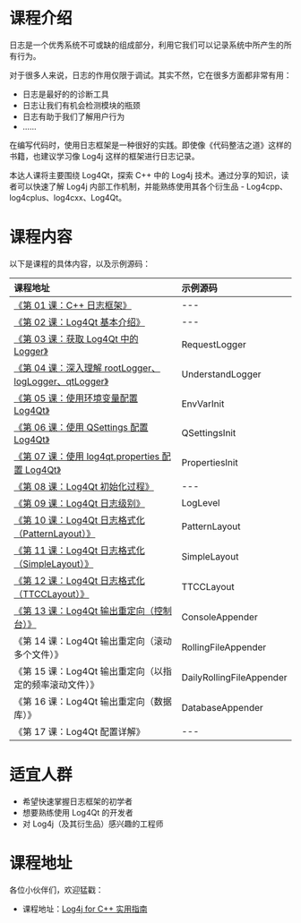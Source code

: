 # 课程介绍

日志是一个优秀系统不可或缺的组成部分，利用它我们可以记录系统中所产生的所有行为。

对于很多人来说，日志的作用仅限于调试。其实不然，它在很多方面都非常有用：

- 日志是最好的的诊断工具
- 日志让我们有机会检测模块的瓶颈
- 日志有助于我们了解用户行为
- ……

在编写代码时，使用日志框架是一种很好的实践。即使像《代码整洁之道》这样的书籍，也建议学习像 Log4j 这样的框架进行日志记录。

本达人课将主要围绕 Log4Qt，探索 C++ 中的 Log4j 技术。通过分享的知识，读者可以快速了解 Log4j 内部工作机制，并能熟练使用其各个衍生品 - Log4cpp、log4cplus、log4cxx、Log4Qt。

# 课程内容

以下是课程的具体内容，以及示例源码：

课程地址 | 示例源码
:--- | :--- 
[《第 01 课：C++ 日志框架》](http://gitbook.cn/gitchat/column/5b2c5b29072e851cae4299f3/topic/5b2c633e072e851cae42a1aa) | ---
[《第 02 课：Log4Qt 基本介绍》](http://gitbook.cn/gitchat/column/5b2c5b29072e851cae4299f3/topic/5b2c6356072e851cae42a1c9) | ---
[《第 03 课：获取 Log4Qt 中的 Logger》](http://gitbook.cn/gitchat/column/5b2c5b29072e851cae4299f3/topic/5b2c6370072e851cae42a1e3) | RequestLogger
[《第 04 课：深入理解 rootLogger、logLogger、qtLogger》](http://gitbook.cn/gitchat/column/5b2c5b29072e851cae4299f3/topic/5b2c6385072e851cae42a1fb) | UnderstandLogger
[《第 05 课：使用环境变量配置 Log4Qt》](http://gitbook.cn/gitchat/column/5b2c5b29072e851cae4299f3/topic/5b2c639a072e851cae42a21c) | EnvVarInit
[《第 06 课：使用 QSettings 配置 Log4Qt》](http://gitbook.cn/gitchat/column/5b2c5b29072e851cae4299f3/topic/5b2c63b2072e851cae42a233) | QSettingsInit
[《第 07 课：使用 log4qt.properties 配置 Log4Qt》](https://gitbook.cn/gitchat/column/5b2c5b29072e851cae4299f3/topic/5b2c63c8072e851cae42a244) | PropertiesInit
[《第 08 课：Log4Qt 初始化过程》](https://gitbook.cn/gitchat/column/5b2c5b29072e851cae4299f3/topic/5b2c63e5072e851cae42a26a) | ---
[《第 09 课：Log4Qt 日志级别》](https://gitbook.cn/gitchat/column/5b2c5b29072e851cae4299f3/topic/5b2c6402072e851cae42a28a) | LogLevel
[《第 10 课：Log4Qt 日志格式化（PatternLayout）》](https://gitbook.cn/gitchat/column/5b2c5b29072e851cae4299f3/topic/5b2c641a072e851cae42a2a8) | PatternLayout
[《第 11 课：Log4Qt 日志格式化（SimpleLayout）》](https://gitbook.cn/gitchat/column/5b2c5b29072e851cae4299f3/topic/5b2c6435072e851cae42a2c5) | SimpleLayout
[《第 12 课：Log4Qt 日志格式化（TTCCLayout）》](https://gitbook.cn/gitchat/column/5b2c5b29072e851cae4299f3/topic/5b2c6452072e851cae42a2e6) | TTCCLayout
[《第 13 课：Log4Qt 输出重定向（控制台）》](https://gitbook.cn/gitchat/column/5b2c5b29072e851cae4299f3/topic/5b2c6471072e851cae42a31b) | ConsoleAppender
《第 14 课：Log4Qt 输出重定向（滚动多个文件）》 | RollingFileAppender
《第 15 课：Log4Qt 输出重定向（以指定的频率滚动文件）》 | DailyRollingFileAppender
《第 16 课：Log4Qt 输出重定向（数据库）》 | DatabaseAppender
《第 17 课：Log4Qt 配置详解》 | ---

# 适宜人群

- 希望快速掌握日志框架的初学者
- 想要熟练使用 Log4Qt 的开发者
- 对 Log4j（及其衍生品）感兴趣的工程师

# 课程地址

各位小伙伴们，欢迎猛戳：

- 课程地址：[Log4j for C++ 实用指南](http://gitbook.cn/gitchat/column/5b2c5b29072e851cae4299f3 "Log4j for C++ 实用指南")
